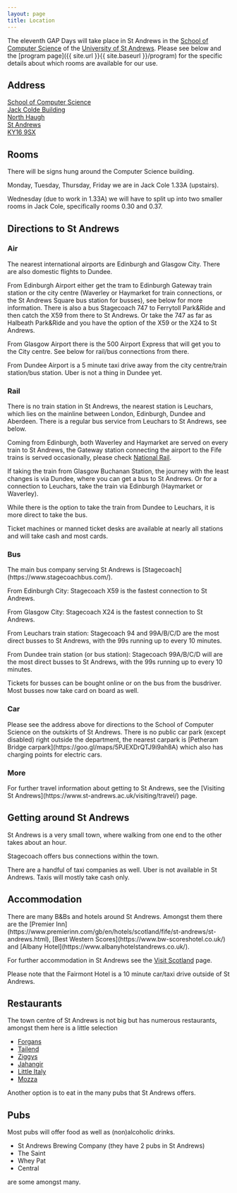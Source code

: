 ```yaml
---
layout: page
title: Location
---
```

The eleventh GAP Days will take place in St Andrews in the [School of Computer Science](https://www.cs.st-andrews.ac.uk/) of the [University of St Andrews](https://www.st-andrews.ac.uk/).
Please see below and the [program page]({{ site.url }}{{ site.baseurl }}/program) for the specific details about which rooms are available for our use.

<h2>Address</h2>
<a href="https://goo.gl/maps/S7oBaf8uLbUFWMn79">
School of Computer Science <br/>
Jack Colde Building <br/>
North Haugh <br/>
St Andrews <br/>
KY16 9SX</a>

<h2>Rooms</h2>
There will be signs hung around the Computer Science building.

Monday, Tuesday, Thursday, Friday we are in Jack Cole 1.33A (upstairs).

Wednesday (due to work in 1.33A) we will have to split up into two smaller rooms in Jack Cole, specifically rooms 0.30 and 0.37.

<h2>Directions to St Andrews</h2>
<h3>Air</h3>
The nearest international airports are Edinburgh and Glasgow City. There are also domestic flights to Dundee.

From Edinburgh Airport either get the tram to Edinburgh Gateway train station or the city centre (Waverley or Haymarket for train connections, or the St Andrews Square bus station for busses), see below for more information.
There is also a bus Stagecoach 747 to Ferrytoll Park&amp;Ride and then catch the X59 from there to St Andrews. Or take the 747 as far as Halbeath Park&amp;Ride and you have the option of the X59 or the X24 to St Andrews.

From Glasgow Airport there is the 500 Airport Express that will get you to the City centre. See below for rail/bus connections from there.

From Dundee Airport is a 5 minute taxi drive away from the city centre/train station/bus station. Uber is not a thing in Dundee yet.

<h3>Rail</h3>
There is no train station in St Andrews, the nearest station is Leuchars, which lies on the mainline between London, Edinburgh, Dundee and Aberdeen. There is a regular bus service from Leuchars to St Andrews, see below.

Coming from Edinburgh, both Waverley and Haymarket are served on every train to St Andrews, the Gateway station connecting the airport to the Fife trains is served occasionally, please check [National Rail](https://www.nationalrail.co.uk/).

If taking the train from Glasgow Buchanan Station, the journey with the least changes is via Dundee, where you can get a bus to St Andrews. Or for a connection to Leuchars, take the train via Edinburgh (Haymarket or Waverley).

While there is the option to take the train from Dundee to Leuchars, it is more direct to take the bus.

Ticket machines or manned ticket desks are available at nearly all stations and will take cash and most cards.

<h3>Bus</h3>
The main bus company serving St Andrews is [Stagecoach](https://www.stagecoachbus.com/).

From Edinburgh City: Stagecoach X59 is the fastest connection to St Andrews.

From Glasgow City: Stagecoach X24 is the fastest connection to St Andrews.

From Leuchars train station: Stagecoach 94 and 99A/B/C/D are the most direct busses to St Andrews, with the 99s running up to every 10 minutes.

From Dundee train station (or bus station): Stagecoach 99A/B/C/D will are the most direct busses to St Andrews, with the 99s running up to every 10 minutes.

Tickets for busses can be bought online or on the bus from the busdriver. Most busses now take card on board as well.

<h3>Car</h3>
Please see the address above for directions to the School of Computer Science on the outskirts of St Andrews.
There is no public car park (except disabled) right outside the department, the nearest carpark is [Petheram Bridge carpark](https://goo.gl/maps/5PJEXDrQTJ9i9ah8A) which also has charging points for electric cars.

<h3>More</h3>
For further travel information about getting to St Andrews, see the [Visiting St Andrews](https://www.st-andrews.ac.uk/visiting/travel/) page.


<h2>Getting around St Andrews</h2>
St Andrews is a very small town, where walking from one end to the other takes about an hour. 

Stagecoach offers bus connections within the town.

There are a handful of taxi companies as well. Uber is not available in St Andrews. Taxis will mostly take cash only.

<h2>Accommodation</h2>
There are many B&amp;Bs and hotels around St Andrews. Amongst them there are the [Premier Inn](https://www.premierinn.com/gb/en/hotels/scotland/fife/st-andrews/st-andrews.html), [Best Western Scores](https://www.bw-scoreshotel.co.uk/) and [Albany Hotel](https://www.albanyhotelstandrews.co.uk/).

For further accommodation in St Andrews see the [Visit Scotland](https://www.visitscotland.com/destinations-maps/st-andrews/accommodation/) page.

Please note that the Fairmont Hotel is a 10 minute car/taxi drive outside of St Andrews.

<h2>Restaurants</h2>
The town centre of St Andrews is not big but has numerous restaurants, amongst them here is a little selection

* [Forgans](https://www.forgans.co.uk/st-andrews/)
* [Tailend](https://www.thetailend.co.uk/)
* [Ziggys](http://www.ziggysrestaurant.co.uk/)
* [Jahangir](https://jahangirstandrews.co.uk/)
* [Little Italy](https://littleitaly.cc/)
* [Mozza](https://www.mozza.it/)

Another option is to eat in the many pubs that St Andrews offers.

<h2>Pubs</h2>
Most pubs will offer food as well as (non)alcoholic drinks.

* St Andrews Brewing Company (they have 2 pubs in St Andrews)
* The Saint
* Whey Pat
* Central

are some amongst many.
